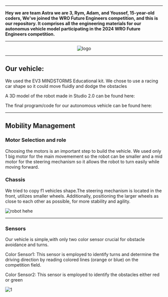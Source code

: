 
***


**Hey we are team Astra we are 3, Rym, Adam, and Youssef, 15-year-old coders, We've joined the WRO Future Engineers competition, and this is our repository. It comprises all the engineering materials for our autonomus vehicle model participating in the 2024 WRO Future Engineers competition.**

***

<div align=center>

![logo](./img/.png)

</div>

***


## Our vehicle: 

We used the EV3 MINDSTORMS Educational kit. We chose to use a racing car shape so it could move fluidly and dodge the obstacles

A 3D model of the robot made in Studio 2.0 can be found here:

The final program/code for our autonomous vehicle can be found here: 
***
## Mobility Management

### Motor Selection and role
Choosing the motors is an important step to build the vehicle. We used only 1 big motor for the main movemement so the robot can be smaller and a mid motor for the steering mechanism so it allows the robot to turn easily while moving forward.
### Chassis 

We tried to copy f1 vehicles shape.The steering mechanism is located in the front, utilizes smaller wheels. Additionally, positioning the larger wheels as close to each other as possible, for more stability and agility.

![robot hehe](https://github.com/youssefelbaitar/WRO-Future-Engineers/assets/164657596/08faa470-58ce-440f-a0d2-4ba979c20e14)

***
### Sensors

Our vehicle is simple,with only two color sensor crucial for obstacle avoidance and turns.

Color Sensor1: This sensor is employed to identify turns and determine the driving direction by reading colored lines (orange or blue) on the competition field.

Color Sensor2: 
This sensor is employed to identify the obstacles either red or green

![1](https://github.com/youssefelbaitar/WRO-Future-Engineers/assets/164657596/a5cf38b7-1196-4f77-b6f1-67d52d299269)




